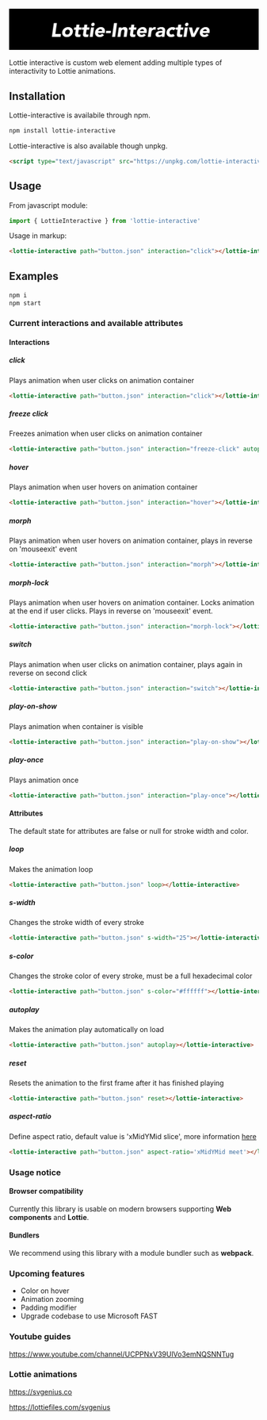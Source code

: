![alt Lottie-interactive](assets/lottie-interactive.png?raw=true)

Lottie interactive is custom web element adding multiple types of interactivity to Lottie animations.

## Installation

Lottie-interactive is availabile through npm.

```bash
npm install lottie-interactive
```

Lottie-interactive is also available though unpkg.
```HTML
<script type="text/javascript" src="https://unpkg.com/lottie-interactive@latest/dist/lottie-interactive.js"></script>
```


## Usage
From javascript module:
```javascript
import { LottieInteractive } from 'lottie-interactive'
```

Usage in markup:

```HTML
<lottie-interactive path="button.json" interaction="click"></lottie-interactive>
```

## Examples

```shell
npm i
npm start
```

### Current interactions and available attributes

#### Interactions

##### click
Plays animation when user clicks on animation container
```HTML
<lottie-interactive path="button.json" interaction="click"></lottie-interactive>
```

##### freeze click
Freezes animation when user clicks on animation container
```HTML
<lottie-interactive path="button.json" interaction="freeze-click" autoplay loop></lottie-interactive>
```

##### hover
Plays animation when user hovers on animation container
```HTML
<lottie-interactive path="button.json" interaction="hover"></lottie-interactive>
```

##### morph
Plays animation when user hovers on animation container, plays in reverse on 'mouseexit' event
```HTML
<lottie-interactive path="button.json" interaction="morph"></lottie-interactive>
```

##### morph-lock
Plays animation when user hovers on animation container. Locks animation at the end if user clicks. Plays in reverse on 'mouseexit' event.
```HTML
<lottie-interactive path="button.json" interaction="morph-lock"></lottie-interactive>
```

##### switch
Plays animation when user clicks on animation container, plays again in reverse on second click
```HTML
<lottie-interactive path="button.json" interaction="switch"></lottie-interactive>
```

##### play-on-show
Plays animation when container is visible
```HTML
<lottie-interactive path="button.json" interaction="play-on-show"></lottie-interactive>
```

##### play-once
Plays animation once
```HTML
<lottie-interactive path="button.json" interaction="play-once"></lottie-interactive>
```

#### Attributes

The default state for attributes are false or null for stroke width and color.

##### loop
Makes the animation loop
```HTML
<lottie-interactive path="button.json" loop></lottie-interactive>
```

##### s-width
Changes the stroke width of every stroke
```HTML
<lottie-interactive path="button.json" s-width="25"></lottie-interactive>
```

##### s-color
Changes the stroke color of every stroke, must be a full hexadecimal color
```HTML
<lottie-interactive path="button.json" s-color="#ffffff"></lottie-interactive>
```

##### autoplay
Makes the animation play automatically on load
```HTML
<lottie-interactive path="button.json" autoplay></lottie-interactive>
```

##### reset
Resets the animation to the first frame after it has finished playing
```HTML
<lottie-interactive path="button.json" reset></lottie-interactive>
```

##### aspect-ratio
Define aspect ratio, default value is 'xMidYMid slice', more information [here](https://developer.mozilla.org/en-US/docs/Web/SVG/Attribute/preserveAspectRatio)
```HTML
<lottie-interactive path="button.json" aspect-ratio='xMidYMid meet'></lottie-interactive>
```

### Usage notice

#### Browser compatibility

Currently this library is usable on modern browsers supporting **Web components** and **Lottie**.


#### Bundlers

We recommend using this library with a module bundler such as **webpack**.

### Upcoming features

- Color on hover
- Animation zooming
- Padding modifier
- Upgrade codebase to use Microsoft FAST

### Youtube guides

https://www.youtube.com/channel/UCPPNxV39UlVo3emNQSNNTug

### Lottie animations

https://svgenius.co

https://lottiefiles.com/svgenius


